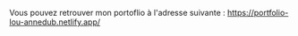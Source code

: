 Vous pouvez retrouver mon portoflio à l'adresse suivante : https://portfolio-lou-annedub.netlify.app/
